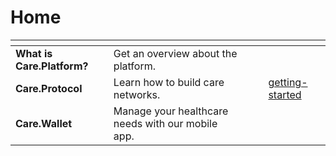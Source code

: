 # Home

<table data-view="cards"><thead><tr><th></th><th></th><th></th><th data-hidden data-card-cover data-type="files"></th><th data-hidden data-card-target data-type="content-ref"></th></tr></thead><tbody><tr><td><strong>What is Care.Platform?</strong></td><td>Get an overview about the platform.</td><td></td><td></td><td></td></tr><tr><td><strong>Care.Protocol</strong></td><td>Learn how to build care networks.</td><td></td><td></td><td><a href="about-care.protocol/getting-started/">getting-started</a></td></tr><tr><td><strong>Care.Wallet</strong></td><td>Manage your healthcare needs with our mobile app.</td><td></td><td></td><td></td></tr></tbody></table>
